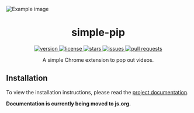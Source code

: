 ![Example image](https://raw.githubusercontent.com/uravgcatboy/simple-pip/main/screenshot.png)

<h1 align="center">simple-pip</h1>

<p align="center">
  <a href="https://github.com/uravgcatboy/simple-pip/releases" target="_blank">
    <img alt="version" src="https://img.shields.io/github/v/release/uravgcatboy/simple-pip?style=for-the-badge" />
  </a>
  <a href="https://github.com/uravgcatboy/simple-pip/blob/master/LICENSE.md" target="_blank">
    <img alt="license" src="https://img.shields.io/github/license/uravgcatboy/simple-pip?style=for-the-badge" />
  </a>
  <a href="https://github.com/uravgcatboy/simple-pip/blob/master/LICENSE.md" target="_blank">
    <img alt="stars" src="https://img.shields.io/github/stars/uravgcatboy/simple-pip?style=for-the-badge" />
  </a>
  <a href="https://github.com/uravgcatboy/simple-pip/blob/master/LICENSE.md" target="_blank">
    <img alt="issues" src="https://img.shields.io/github/issues/uravgcatboy/simple-pip?style=for-the-badge" />
  </a>
  <a href="https://github.com/uravgcatboy/simple-pip/blob/master/LICENSE.md" target="_blank">
    <img alt="pull requests" src="https://img.shields.io/github/issues-pr/uravgcatboy/simple-pip?style=for-the-badge" />
  </a>
</p>

<p align="center">A simple Chrome extension to pop out videos.</p>

## Installation

<p>To view the installation instructions, please read the <a href="https://uravgcatboy.github.io/simple-pip">project documentation</a>.</p>

<b>Documentation is currently being moved to js.org.</b>
